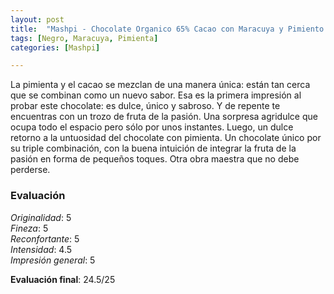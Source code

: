 ```yaml
---
layout: post
title:  "Mashpi - Chocolate Organico 65% Cacao con Maracuya y Pimiento Negro"
tags: [Negro, Maracuya, Pimienta] 
categories: [Mashpi]

---
```



La pimienta y el cacao se mezclan de una manera única: están tan cerca que se combinan como un nuevo sabor. Esa es la primera impresión al probar este chocolate: es dulce, único y sabroso. Y de repente te encuentras con un trozo de fruta de la pasión. Una sorpresa agridulce que ocupa todo el espacio pero sólo por unos instantes. Luego, un dulce retorno a la untuosidad del chocolate con pimienta.
Un chocolate único por su triple combinación, con la buena intuición de integrar la fruta de la pasión en forma de pequeños toques. Otra obra maestra que no debe perderse.

### Evaluación

_Originalidad_: 5  
_Fineza_: 5  
_Reconfortante_: 5  
_Intensidad_: 4.5  
_Impresión general_: 5

**Evaluación final**: 24.5/25
